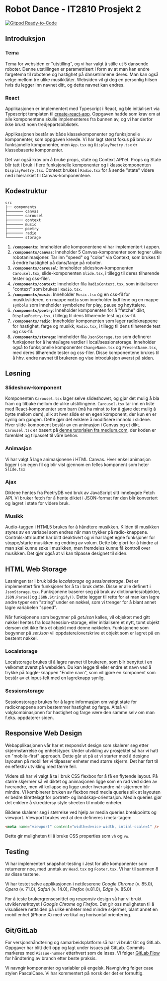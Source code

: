 # Robot Dance - IT2810 Prosjekt 2
[![Gitpod Ready-to-Code](https://img.shields.io/badge/Gitpod-Ready--to--Code-blue?logo=gitpod)](https://gitpod.idi.ntnu.no/#https://gitlab.stud.idi.ntnu.no/it2810-h20/team-13/it2810-prosjekt-2) 

## Introduksjon

### Tema

Tema for websiden er "utstilling", og vi har valgt å stille ut 5 dansende roboter. Denne utstillingen er parametrisert i form av at man kan endre fargetema til robotene og hastighet på dansetrinnene deres. Man kan også velge mellom tre ulike musikklåter. Websiden vil gi deg en personlig hilsen hvis du legger inn navnet ditt, og dette navnet kan endres.

### React

Applikasjonen er implementert med Typescript i React, og ble initialisert via Typescript templaten til [create-react-app](https://create-react-app.dev/docs/adding-typescript/). Oppgaven hadde som krav om at alle komponentene skulle implementeres fra bunnen av, og vi har derfor ikke brukt noen tredjepartsbibliotek.

Applikasjonen består av både klassekomponenter og funksjonelle komponenter, som oppgaven krevde. Vi har lagt størst fokus på bruk av funksjonelle komponenter, men `App.tsx` og `DisplayPoetry.tsx` er klassebaserte komponenter.

Det var også krav om å bruke props, state og Context API'et. Props og State blir tatt i bruk i flere funksjonelle komponenter og i klassekomponenten `DisplayPoetry.tsx`. Context brukes i `Radio.tsx` for å sende "state" videre ned i hierarkiet til Canvas-komponentene.


## Kodestruktur

    src
    ├── components
    ├─────── canvas
    ├─────── carousel
    ├─────── context
    ├─────── music
    ├─────── poetry
    ├─────── radio
    └─────── storage

1.  **`/components`**: Inneholder alle komponentene vi har implementert i appen.
2.  **`/components/canvas`**: Inneholder 5 Canvas-komponenter som tegner ulike robotanimasjoner. Tar inn "speed" og "color" via Context, som brukes til å endre hastighet på dans/farge på roboter.
3.  **`/components/carousel`**: Inneholder slideshow-komponenten `Carousel.tsx`, slide-komponenten `Slide.tsx`, i tillegg til deres tilhørende tester og css-filer.
4.  **`/components/context`**: Inneholder fila `RadioContext.tsx`, som initialiserer "context" som brukes i `Radio.tsx`.
5.  **`/components/music`**: Inneholder `Music.tsx` og en css-fil for musikkslideren, en mappe `media` som inneholder lydfilene og en mappe `symbols` som inneholder symbolene for play, pause og høyttalere.
6.  **`/components/poetry`**: Inneholder komponenten for å "fetche" dikt, `DisplayPoetry.tsx`, i tillegg til dens tilhørende test og css-fil.
7.  **`/components/radio`**: Inneholder komponenten som lager radioknappene for hastighet, farge og musikk, `Radio.tsx`, i tillegg til dens tilhørende test og css-fil.
8.  **`/components/storage`**: Inneholder fila `JsonStorage.tsx` som definerer funksjoner for å hente/lagre verdier i local/sessionstorage. Inneholder også to funksjonelle komponenter `ChangeName.tsx` og `PresentName.tsx`, med deres tilhørende tester og css-filer. Disse komponentene brukes til å hhv. endre navnet til brukeren og vise introduksjon øverst på siden.

## Løsning

### Slideshow-komponent

Komponenten `Carousel.tsx` lager selve slideshowet, og gjør det mulig å bla fram og tilbake mellom de ulike utstillingene. `Carousel.tsx` tar inn en liste med React-komponenter som barn (må ha minst to for å gjøre det mulig å bytte mellom dem), slik at hver slide er en egen komponent, der kun en er synlig om gangen. Dette gjør det enklere å modifisere innhold i slidene. Hver slide-komponent består av en animasjon i Canvas og et dikt. `Carousel.tsx` er basert på [denne tutorialen fra medium.com](https://medium.com/octopus-wealth/creating-a-carousel-in-react-e45918738212), der koden er forenklet og tilpasset til våre behov.

### Animasjon
Vi har valgt å lage animasjonene i HTML Canvas. Hver enkel animasjon ligger i sin egen fil og blir vist gjennom en felles komponent som heter `Slide.tsx`

### Ajax
Diktene hentes fra PoetryDB ved bruk av JavaScript sitt innebygde Fetch API. Vi bruker fetch for å hente diktet i JSON-format før den blir konvertert og lagret i state for videre bruk.

### Musikk
Audio-taggen i HTML5 brukes for å håndtere musikken. Kilden til musikken styres av en variabel som endres når man trykker på radio-knappene. Controls-attributtet har blitt deaktivert og vi har laget egne funksjoner for stoppe/starte musikken og endring av volum. Dette ble gjort for å hindre at man skal kunne søke i musikken, men fremdeles kunne få kontroll over musikken. Det gjør også at vi kan tilpasse designet til siden.

## HTML Web Storage

Løsningen tar i bruk både _localstorage_ og _sessionstorage_. Det er implementert fire funksjoner for å ta i bruk dette. Disse er alle definert i `JsonStorage.tsx`. Funksjonene baserer seg på bruk av dictionaries/objekter, `JSON.Parse()`og `JSON.Stringify()`. Dette legger til rette for at man kan lagre andre typer enn "string" under en nøkkel, som vi trenger for å blant annet lagre variabelen "speed".

Når funksjonene som begynner på _getJson_ kalles, vil objektet med gitt nøkkel hentes fra local/session-storage, eller initialisere et nytt, tomt objekt dersom det ikke fins et objekt med denne nøkkelen. Funksjonene som begynner på _setJson_ vil oppdatere/overskrive et objekt som er lagret på en bestemt nøkkel. 

### Localstorage

Localstorage brukes til å lagre navnet til brukeren, som blir benyttet i en velkomst øverst på websiden. Du kan legge til eller endre et navn ved å trykke på toggle-knappen "Endre navn", som vil gjøre en komponent som består av et input-felt med en lagreknapp synlig.

### Sessionstorage

Sessionstorage brukes for å lagre informasjon om valgt state for radioknappene som bestemmer hastighet og farge. Altså vil valgkombinasjonen for hastighet og farge være den samme selv om man f.eks. oppdaterer siden.

## Responsive Web Design

Webapplikasjonen vår har et responsivt design som skalerer seg etter skjermstørrelse og enhetstyper. Under utvikling av prosjektet så har vi hatt en "mobile-first" approach. Dette går ut på at vi starter med å designe layouten på mobil før vi tilpasser enheter med større skjerm. Det har ført til en effektiv utvikling med færre feil.

Videre så har vi valgt å ta i bruk CSS flexbox for å få en flytende layout. På større skjermer så vil diktet og animasjonen ligge som en rad ved siden av hverandre, men vil kollapse og ligge under hverandre når skjermen blir mindre. Vi kombinerer bruken av flexbox med media queries  slik at layouten er bedre tilrettelagt for portrett- og landskap-orientasjon. Media queries gjør det enklere å skreddersy style sheeten til mobile enheter.

Bildene skalerer seg i størrelse ved hjelp av media queries breakpoints og viewport. Viewport brukes ved at den defineres i meta-tagen:

```html
<meta name="viewport" content="width=device-width, intial-scale=1" />
```
Dette gir muligheten til å bruke CSS properties som `vh` og `vw`.


## Testing

Vi har implementert snapshot-testing i Jest for alle komponenter som returnerer noe, med unntak av `Head.tsx` og `Footer.tsx`. Vi har til sammen 8 av disse testene.


Vi har testet selve applikasjonen i nettleserene _Google Chrome_ (v. 85.0), _Opera_ (v. 71.0), _Safari_ (v. 14.0), _Firefox_ (v.81.0), _Edge_ (v. 85.0)

For å teste brukergrensesnittet og responsiv design så har vi brukt utviklerverktøyet i _Google Chrome_ og _Firefox_. Det gir oss muligheten til å visualisere nettsiden på ulike enheter med mindre skjermer, blant annet en mobil enhet (iPhone X) med vertikal og horisontal orientering.


## Git/GitLab

For versjonshåndtering og samarbeidsplatform så har vi brukt Git og GitLab. Oppgaver har blitt delt opp og lagt under issues på GitLab. Commits markeres med `#issue-nummer` etterhvert som de løses. Vi følger [GitLab Flow](https://docs.gitlab.com/ee/topics/gitlab_flow.html) for håndtering av branch etter beste praksis.

Vi navngir komponenter og variabler på engelsk. Navngiving følger case stylen PascalCase. Vi har kommentert på norsk der det er fornuftig.








